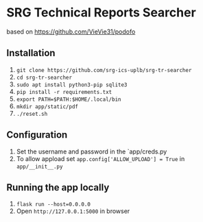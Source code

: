 # SRG Technical Reports Searcher

based on https://github.com/VieVie31/podofo

## Installation

1. `git clone https://github.com/srg-ics-uplb/srg-tr-searcher`
2. `cd srg-tr-searcher`
3. `sudo apt install python3-pip sqlite3`
4. `pip install -r requirements.txt`
5. `export PATH=$PATH:$HOME/.local/bin`
6. `mkdir app/static/pdf`
7. `./reset.sh`

## Configuration
1. Set the username and password in the `app/creds.py
2. To allow appload set `app.config['ALLOW_UPLOAD'] = True` in `app/__init__.py`

## Running the app locally
1. `flask run --host=0.0.0.0`
2. Open `http://127.0.0.1:5000` in browser
